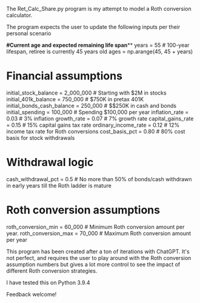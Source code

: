 The Ret_Calc_Share.py program is my attempt to model a Roth conversion calculator. 

The program expects the user to update the following inputs per their personal scenario

  **#Current age and expected remaining life span****
  years = 55  # 100-year lifespan, retiree is currently 45 years old
  ages = np.arange(45, 45 + years)
  
  # Financial assumptions
  initial_stock_balance = 2_000_000  # Starting with $2M in stocks
  initial_401k_balance = 750_000  # $750K in pretax 401K
  initial_bonds_cash_balance = 250_000  # $$250K in cash and bonds
  initial_spending = 100_000  # Spending $100,000 per year
  inflation_rate = 0.03  # 3% inflation
  growth_rate = 0.07  # 7% growth rate
  capital_gains_rate = 0.15  # 15% capital gains tax rate
  ordinary_income_rate = 0.12  # 12% income tax rate for Roth conversions
  cost_basis_pct = 0.80  # 80% cost basis for stock withdrawals
  
  # Withdrawal logic
  cash_withdrawal_pct = 0.5  # No more than 50% of bonds/cash withdrawn in early years till the Roth ladder is mature
  
  # Roth conversion assumptions
  roth_conversion_min = 60_000  # Minimum Roth conversion amount per year. 
  roth_conversion_max = 70_000  # Maximum Roth conversion amount per year

This program has been created after a ton of iterations with ChatGPT. It's not perfect, and requires the user to play around with the Roth conversion assumption numbers but gives a lot more control to see the impact of different Roth conversion strategies.

I have tested this on Python 3.9.4

Feedback welcome!
